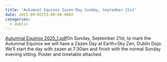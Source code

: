 ```yaml
---
title: 'Autumnal Equinox Zazen Day Sunday, September 21st'
date: 2025-09-05T23:00:00.000Z
categories:
  - dublin
---
```


[Autumnal Equinox 2025\_1.pdf](<https://assets.tina.io/b93c9438-a1c7-4af1-9690-c46b5a0f3c18/Autumnal Equinox 2025_1.pdf> "Autumnal Equinox 2025_1.pdf")On Sunday, September 21st, to mark the Autumnal Equinox we will have a Zazen Day at Earth+Sky Zen, Dublin Dojo. We’ll start the day with zazen at 7:30am and finish with the normal Sunday evening sitting. Poster and timetable attached.
